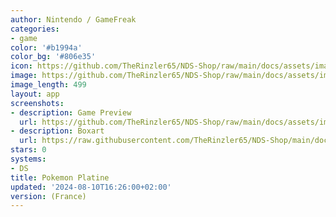 ```yaml
---
author: Nintendo / GameFreak
categories:
- game
color: '#b1994a'
color_bg: '#806e35'
icon: https://github.com/TheRinzler65/NDS-Shop/raw/main/docs/assets/images/icons/pokemonplatine.png
image: https://github.com/TheRinzler65/NDS-Shop/raw/main/docs/assets/images/icons/pokemonplatine.png
image_length: 499
layout: app
screenshots:
- description: Game Preview
  url: https://github.com/TheRinzler65/NDS-Shop/raw/main/docs/assets/images/screenshots//pokemonplatine/pokemonplatine.png
- description: Boxart
  url: https://raw.githubusercontent.com/TheRinzler65/NDS-Shop/main/docs/assets/images/boxart/PokemonVersion%20Platine%20(France)%20%5Bb%5D.nds.png
stars: 0
systems:
- DS
title: Pokemon Platine
updated: '2024-08-10T16:26:00+02:00'
version: (France)
---
```

